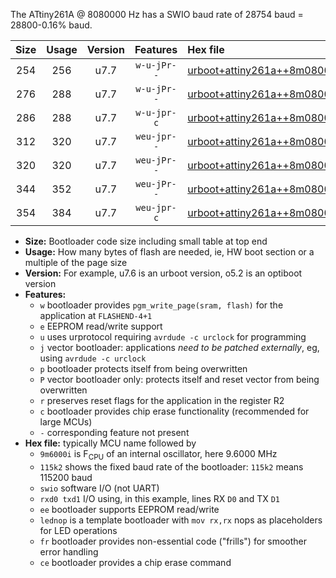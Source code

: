 The ATtiny261A @ 8080000 Hz has a SWIO baud rate of 28754 baud = 28800-0.16% baud.

|Size|Usage|Version|Features|Hex file|
|:-:|:-:|:-:|:-:|:--|
|254|256|u7.7|`w-u-jPr--`|[urboot+attiny261a++8m0800i+++28k8_swio_rxb0_txb1_lednop.hex](https://raw.githubusercontent.com/stefanrueger/urboot.hex/main/mcus/attiny261a/internal_oscillator/fint++8m0800_Hz/br+++28k8_bps/urboot+attiny261a++8m0800i+++28k8_swio_rxb0_txb1_lednop.hex)|
|276|288|u7.7|`w-u-jPr--`|[urboot+attiny261a++8m0800i+++28k8_swio_rxb0_txb1_lednop_fr.hex](https://raw.githubusercontent.com/stefanrueger/urboot.hex/main/mcus/attiny261a/internal_oscillator/fint++8m0800_Hz/br+++28k8_bps/urboot+attiny261a++8m0800i+++28k8_swio_rxb0_txb1_lednop_fr.hex)|
|286|288|u7.7|`w-u-jpr-c`|[urboot+attiny261a++8m0800i+++28k8_swio_rxb0_txb1_lednop_fr_ce.hex](https://raw.githubusercontent.com/stefanrueger/urboot.hex/main/mcus/attiny261a/internal_oscillator/fint++8m0800_Hz/br+++28k8_bps/urboot+attiny261a++8m0800i+++28k8_swio_rxb0_txb1_lednop_fr_ce.hex)|
|312|320|u7.7|`weu-jpr--`|[urboot+attiny261a++8m0800i+++28k8_swio_rxb0_txb1_ee_lednop.hex](https://raw.githubusercontent.com/stefanrueger/urboot.hex/main/mcus/attiny261a/internal_oscillator/fint++8m0800_Hz/br+++28k8_bps/urboot+attiny261a++8m0800i+++28k8_swio_rxb0_txb1_ee_lednop.hex)|
|320|320|u7.7|`weu-jPr--`|[urboot+attiny261a++8m0800i+++28k8_swio_rxb0_txb1_ee.hex](https://raw.githubusercontent.com/stefanrueger/urboot.hex/main/mcus/attiny261a/internal_oscillator/fint++8m0800_Hz/br+++28k8_bps/urboot+attiny261a++8m0800i+++28k8_swio_rxb0_txb1_ee.hex)|
|344|352|u7.7|`weu-jPr--`|[urboot+attiny261a++8m0800i+++28k8_swio_rxb0_txb1_ee_lednop_fr.hex](https://raw.githubusercontent.com/stefanrueger/urboot.hex/main/mcus/attiny261a/internal_oscillator/fint++8m0800_Hz/br+++28k8_bps/urboot+attiny261a++8m0800i+++28k8_swio_rxb0_txb1_ee_lednop_fr.hex)|
|354|384|u7.7|`weu-jpr-c`|[urboot+attiny261a++8m0800i+++28k8_swio_rxb0_txb1_ee_lednop_fr_ce.hex](https://raw.githubusercontent.com/stefanrueger/urboot.hex/main/mcus/attiny261a/internal_oscillator/fint++8m0800_Hz/br+++28k8_bps/urboot+attiny261a++8m0800i+++28k8_swio_rxb0_txb1_ee_lednop_fr_ce.hex)|

- **Size:** Bootloader code size including small table at top end
- **Usage:** How many bytes of flash are needed, ie, HW boot section or a multiple of the page size
- **Version:** For example, u7.6 is an urboot version, o5.2 is an optiboot version
- **Features:**
  + `w` bootloader provides `pgm_write_page(sram, flash)` for the application at `FLASHEND-4+1`
  + `e` EEPROM read/write support
  + `u` uses urprotocol requiring `avrdude -c urclock` for programming
  + `j` vector bootloader: applications *need to be patched externally*, eg, using `avrdude -c urclock`
  + `p` bootloader protects itself from being overwritten
  + `P` vector bootloader only: protects itself and reset vector from being overwritten
  + `r` preserves reset flags for the application in the register R2
  + `c` bootloader provides chip erase functionality (recommended for large MCUs)
  + `-` corresponding feature not present
- **Hex file:** typically MCU name followed by
  + `9m6000i` is F<sub>CPU</sub> of an internal oscillator, here 9.6000 MHz
  + `115k2` shows the fixed baud rate of the bootloader: `115k2` means 115200 baud
  + `swio` software I/O (not UART)
  + `rxd0 txd1` I/O using, in this example, lines RX `D0` and TX `D1`
  + `ee` bootloader supports EEPROM read/write
  + `lednop` is a template bootloader with `mov rx,rx` nops as placeholders for LED operations
  + `fr` bootloader provides non-essential code ("frills") for smoother error handling
  + `ce` bootloader provides a chip erase command
